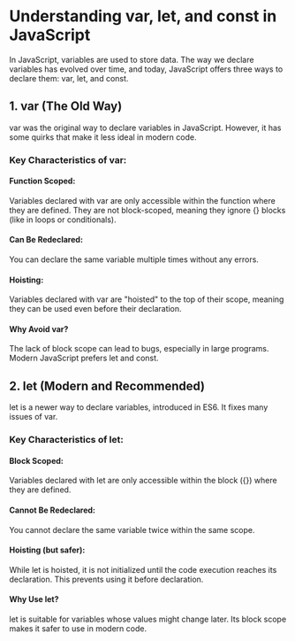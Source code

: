 # Understanding var, let, and const in JavaScript

In JavaScript, variables are used to store data. The way we declare variables has evolved over time, and today, JavaScript offers three ways to declare them: var, let, and const.


## 1. var (The Old Way)

var was the original way to declare variables in JavaScript. However, it has some quirks that make it less ideal in modern code.

### Key Characteristics of var:

#### Function Scoped:

Variables declared with var are only accessible within the function where they are defined.
They are not block-scoped, meaning they ignore {} blocks (like in loops or conditionals).

#### Can Be Redeclared:

You can declare the same variable multiple times without any errors.

#### Hoisting:

Variables declared with var are "hoisted" to the top of their scope, meaning they can be used even before their declaration.

#### Why Avoid var?

The lack of block scope can lead to bugs, especially in large programs. Modern JavaScript prefers let and const.

## 2. let (Modern and Recommended)

let is a newer way to declare variables, introduced in ES6. It fixes many issues of var.

### Key Characteristics of let:

#### Block Scoped:

Variables declared with let are only accessible within the block ({}) where they are defined.

#### Cannot Be Redeclared:

You cannot declare the same variable twice within the same scope.

#### Hoisting (but safer):

While let is hoisted, it is not initialized until the code execution reaches its declaration. This prevents using it before declaration.

#### Why Use let?

let is suitable for variables whose values might change later. Its block scope makes it safer to use in modern code.
